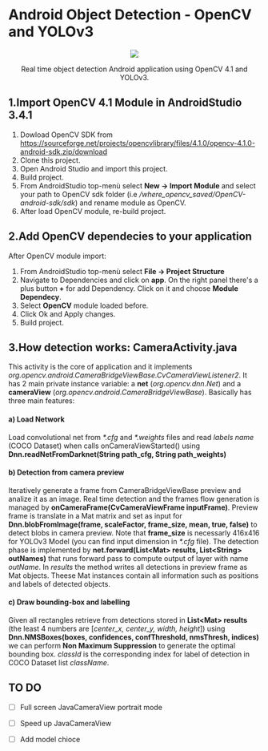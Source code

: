 # Android Object Detection - OpenCV and YOLOv3

<p align="center">
  <img src="https://github.com/Ickarus/AndroidObjectDetector-OpenCV/blob/master/app/src/main/res/mipmap-xxxhdpi/ic_launcher.png">
</p>
<p align="center">
 Real time object detection Android application using OpenCV 4.1 and YOLOv3. 
</p>

## 1.Import OpenCV 4.1 Module in AndroidStudio 3.4.1
1) Dowload OpenCV SDK from https://sourceforge.net/projects/opencvlibrary/files/4.1.0/opencv-4.1.0-android-sdk.zip/download
2) Clone this project.
3) Open Android Studio and import this project.
4) Build project.
5) From AndroidStudio top-menù select **New -> Import Module** and select your path to OpenCV sdk folder (i.e */where_opencv_saved/OpenCV-android-sdk/sdk*) and rename module as OpenCV.
6) After load OpenCV module, re-build project.

## 2.Add OpenCV dependecies to your application
After OpenCV module import:
1) From AndroidStudio top-menù select **File -> Project Structure**
2) Navigate to Dependencies and click on **app**. On the right panel there's a plus button **+** for add Dependency. Click on it and choose **Module Dependecy**.
3) Select **OpenCV** module loaded before.
4) Click Ok and Apply changes.
5) Build project.

## 3.How detection works: CameraActivity.java
This activity is the core of application and it implements *org.opencv.android.CameraBridgeViewBase.CvCameraViewListener2*.
It has 2 main private instance variable: a **net** (*org.opencv.dnn.Net*) and a **cameraView** (*org.opencv.android.CameraBridgeViewBase*).
Basically has three main features:

#### a) Load Network
Load convolutional net from *\*.cfg* and *\*.weights* files and read *labels name* (COCO Dataset) when calls onCameraViewStarted() using  **Dnn.readNetFromDarknet(String path_cfg, String path_weights)**


#### b) Detection from camera preview
Iteratively generate a frame from CameraBridgeViewBase preview and analize it as an image. Real time detection and the frames flow generation is managed by **onCameraFrame(CvCameraViewFrame inputFrame)**.
Preview frame is translate in a Mat matrix and set as input for **Dnn.blobFromImage(frame, scaleFactor, frame_size, mean, true, false)** to detect blobs in camera preview. Note that **frame_size** is necessarly 416x416 for YOLOv3 Model (you can find input dimension in *\*.cfg* file).
The detection phase is implemented by **net.forward(List\<Mat> results, List\<String> outNames)** that runs forward pass to compute output of layer with name *outName*. In *results* the method writes all detections in preview frame as Mat objects.
Theese Mat instances contain all information such as positions and labels of detected objects.


#### c) Draw bounding-box and labelling
Given all rectangles retrieve from detections stored in **List\<Mat> results**
(the least 4 numbers are [*center_x, center_y, width, height*]) using  **Dnn.NMSBoxes(boxes, confidences, confThreshold, nmsThresh, indices)** we can perform **Non Maximum Suppression** to generate the optimal bounding box. *classId* is the corresponding index for label of detection in COCO Dataset list *className*.

## TO DO
- [ ] Full screen JavaCameraView portrait mode
- [ ] Speed up JavaCameraView
- [ ] Add model chioce




